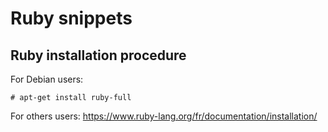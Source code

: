 # Ruby snippets

## Ruby installation procedure

For Debian users:

```shell
# apt-get install ruby-full
```

For others users: https://www.ruby-lang.org/fr/documentation/installation/
